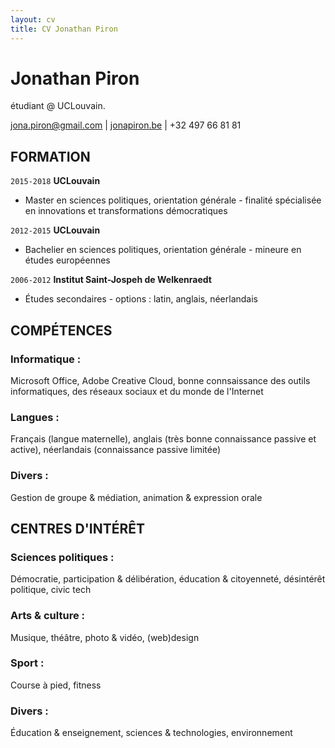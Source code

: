 ```yaml
---
layout: cv
title: CV Jonathan Piron
---
```

# Jonathan Piron
étudiant @ UCLouvain.

<div id="webaddress">
<a href="jona.piron@gmail.com">jona.piron@gmail.com</a>
| <a href="http://jonapiron.be">jonapiron.be</a> | +32 497 66 81 81
</div>

## FORMATION

`2015-2018`
__UCLouvain__

- Master en sciences politiques, orientation générale - finalité spécialisée en innovations et transformations démocratiques

`2012-2015`
__UCLouvain__

- Bachelier en sciences politiques, orientation générale - mineure en études européennes

`2006-2012`
__Institut Saint-Jospeh de Welkenraedt__

- Études secondaires - options : latin, anglais, néerlandais


## COMPÉTENCES 

### Informatique :

Microsoft Office, Adobe Creative Cloud, bonne connsaissance des outils informatiques, des réseaux sociaux et du monde de l'Internet

### Langues :

Français (langue maternelle), anglais (très bonne connaissance passive et active), néerlandais (connaissance passive limitée)

### Divers :

Gestion de groupe & médiation, animation & expression orale


## CENTRES D'INTÉRÊT

### Sciences politiques : 

Démocratie, participation & délibération, éducation & citoyenneté, désintérêt politique, civic tech

### Arts & culture : 

Musique, théâtre, photo & vidéo, (web)design

### Sport : 

Course à pied, fitness

### Divers : 

Éducation & enseignement, sciences & technologies, environnement


<!-- ### Footer

Dernière mise à jour : 09/2018 -->


